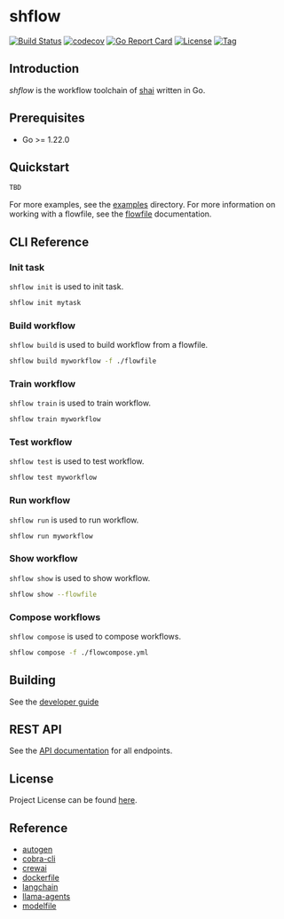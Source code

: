 # shflow

[![Build Status](https://github.com/cligpt/shflow/workflows/ci/badge.svg?branch=main&event=push)](https://github.com/cligpt/shflow/actions?query=workflow%3Aci)
[![codecov](https://codecov.io/gh/cligpt/shflow/branch/main/graph/badge.svg?token=El8oiyaIsD)](https://codecov.io/gh/cligpt/shflow)
[![Go Report Card](https://goreportcard.com/badge/github.com/cligpt/shflow)](https://goreportcard.com/report/github.com/cligpt/shflow)
[![License](https://img.shields.io/github/license/cligpt/shflow.svg)](https://github.com/cligpt/shflow/blob/main/LICENSE)
[![Tag](https://img.shields.io/github/tag/cligpt/shflow.svg)](https://github.com/cligpt/shflow/tags)

## Introduction

*shflow* is the workflow toolchain of [shai](https://github.com/cligpt/shai) written in Go.

## Prerequisites

- Go >= 1.22.0

## Quickstart

```bash
TBD
```

For more examples, see the [examples](examples) directory. For more information on working with a flowfile, see the [flowfile](docs/flowfile.md) documentation.

## CLI Reference

### Init task

`shflow init` is used to init task.

```bash
shflow init mytask
```

### Build workflow

`shflow build` is used to build workflow from a flowfile.

```bash
shflow build myworkflow -f ./flowfile
```

### Train workflow

`shflow train` is used to train workflow.

```bash
shflow train myworkflow
```

### Test workflow

`shflow test` is used to test workflow.

```bash
shflow test myworkflow
```

### Run workflow

`shflow run` is used to run workflow.

```bash
shflow run myworkflow
```

### Show workflow

`shflow show` is used to show workflow.

```bash
shflow show --flowfile
```

### Compose workflows

`shflow compose` is used to compose workflows.

```bash
shflow compose -f ./flowcompose.yml
```

## Building

See the [developer guide](https://github.com/cligpt/shflow/blob/main/docs/development.md)

## REST API

See the [API documentation](./docs/api.md) for all endpoints.

## License

Project License can be found [here](LICENSE).

## Reference

- [autogen](https://github.com/microsoft/autogen)
- [cobra-cli](https://github.com/spf13/cobra-cli)
- [crewai](https://github.com/crewAIInc/crewAI)
- [dockerfile](https://docs.docker.com/reference/dockerfile/)
- [langchain](https://python.langchain.com/)
- [llama-agents](https://github.com/run-llama/llama-agents)
- [modelfile](https://github.com/ollama/ollama/blob/main/docs/modelfile.md)
